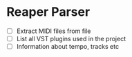 # Reaper Parser

- [ ] Extract MIDI files from file
- [ ] List all VST plugins used in the project
- [ ] Information about tempo, tracks etc
